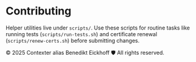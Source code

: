 # Contributing

Helper utilities live under `scripts/`. Use these scripts for routine tasks like running tests (`scripts/run-tests.sh`) and certificate renewal (`scripts/renew-certs.sh`) before submitting changes.

© 2025 Contexter alias Benedikt Eickhoff 🛡️ All rights reserved.
